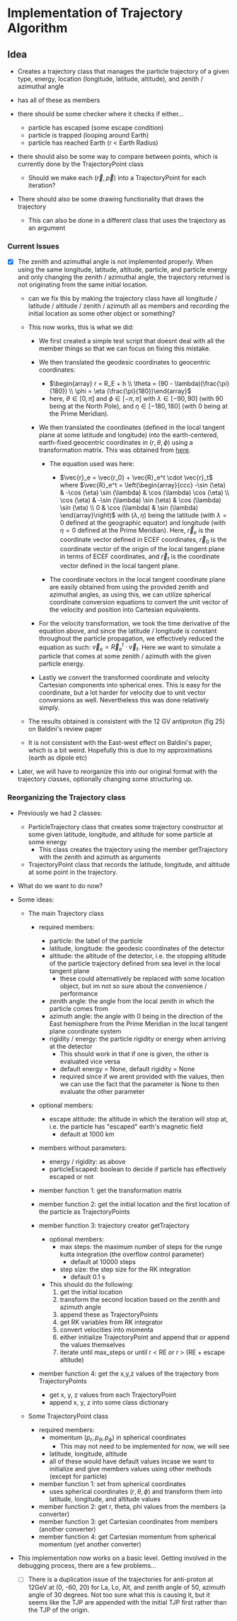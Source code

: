 # Implementation of Trajectory Algorithm

## Idea

- Creates a trajectory class that manages the particle trajectory of a given type, energy, location (longitude, latitude, altitude), and zenith / azimuthal angle
- has all of these as members
- there should be some checker where it checks if either...

  - particle has escaped (some escape condition)
  - particle is trapped (looping around Earth)
  - particle has reached Earth (r < Earth Radius)

- there should also be some way to compare between points, which is currently done by the TrajectoryPoint class

  - Should we make each ($\vec{r}, \vec{p}$) into a TrajectoryPoint for each iteration?

- There should also be some drawing functionality that draws the trajectory

  - This can also be done in a different class that uses the trajectory as an argument

### Current Issues

- [x] The zenith and azimuthal angle is not implemented properly. When using the same longitude, latitude, altitude, particle, and particle energy and only changing the zenith / azimuthal angle, the trajectory returned is not originating from the same initial location. 

  - can we fix this by making the trajectory class have all longitude / latitude / altitude / zenith / azimuth all as members and recording the initial location as some other object or something?
  - This now works, this is what we did:

    - We first created a simple test script that doesnt deal with all the member things so that we can focus on fixing this mistake.
    - We then translated the geodesic coordinates to geocentric coordinates:

      - $\begin{array} r = R_E + h \\ \theta = (90 - \lambda)(\frac{\pi}{180}) \\ \phi = \eta (\frac{\pi}{180})\end{array}$
      - here, $\theta\in[0, \pi]$ and $\phi\in[-\pi, \pi]$ with $\lambda\in[-90, 90]$ (with 90 being at the North Pole), and $\eta\in[-180, 180]$ (with 0 being at the Prime Meridian).

    - We then translated the coordinates (defined in the local tangent plane at some latitude and longitude) into the earth-centered, earth-fixed geocentric coordinates in ($r, \theta, \phi$) using a transformation matrix. This was obtained from [here](http://archive.psas.pdx.edu/CoordinateSystem/Latitude_to_LocalTangent.pdf). 

      - The equation used was here:

        - $\vec{r}_e = \vec{r_0} + \vec{R}_e^t \cdot \vec{r}_t$ where $\vec{R}_e^t = \left(\begin{array}{ccc} -\sin (\eta) & -\cos (\eta) \sin (\lambda) & \cos (\lambda) \cos (\eta) \\ \cos (\eta) & -\sin (\lambda) \sin (\eta) & \cos (\lambda) \sin (\eta) \\ 0 & \cos (\lambda) & \sin (\lambda) \end{array}\right)$ with $(\lambda, \eta)$ being the latitude (with $\lambda = 0$ defined at the geographic equator) and longitude (with $\eta=0$ defined at the Prime Meridian). Here, $\vec{r}_e$ is the coordinate vector defined in ECEF coordinates, $\vec{r}_0$ is the coordinate vector of the origin of the local tangent plane in terms of ECEF coordinates, and $\vec{r}_t$ is the coordinate vector defined in the local tangent plane.

      - The coordinate vectors in the local tangent coordinate plane are easily obtained from using the provided zenith and azimuthal angles, as using this, we can utilize spherical coordinate conversion equations to convert the unit vector of the velocity and position into Cartesian equivalents.

    - For the velocity transformation, we took the time derivative of the equation above, and since the latitude / longitude is constant throughout the particle propagation, we effectively reduced the equation as such: $\vec{v}_e = \vec{R}_e^t \cdot \vec{v}_t$. Here we want to simulate a particle that comes at some zenith / azimuth with the given particle energy.
    - Lastly we convert the transformed coordinate and velocity Cartesian components into spherical ones. This is easy for the coordinate, but a lot harder for velocity due to unit vector conversions as well. Nevertheless this was done relatively simply.

  - The results obtained is consistent with the 12 GV antiproton (fig 25) on Baldini's review paper
  - It is not consistent with the East-west effect on Baldini's paper, which is a bit weird. Hopefully this is due to my approximations (earth as dipole etc)

- Later, we will have to reorganize this into our original format with the trajectory classes, optionally changing some structuring up.



### Reorganizing the Trajectory class
- Previously we had 2 classes:
  - ParticleTrajectory class that creates some trajectory constructor at some given latitude, longitude, and altitude for some particle at some energy
    - This class creates the trajectory using the member getTrajectory with the zenith and azimuth as arguments
  - TrajectoryPoint class that records the latitude, longitude, and altitude at some point in the trajectory.

- What do we want to do now?
- Some ideas:
  - The main Trajectory class
    - required members:
      - particle: the label of the particle 
      - latitude, longitude: the geodesic coordinates of the detector
      - altitude: the altitude of the detector, i.e. the stopping altitude of the particle trajectory defined from sea level in the local tangent plane
        - these could alternatively be replaced with some location object, but im not so sure about the convenience / performance
      - zenith angle: the angle from the local zenith in which the particle comes from
      - azimuth angle: the angle with 0 being in the direction of the East hemisphere from the Prime Meridian in the local tangent plane coordinate system
      - rigidity / energy: the particle rigidity or energy when arriving at the detector
        - This should work in that if one is given, the other is evaluated vice versa
        - default energy = None, default rigidity = None
        - required since if we arent provided with the values, then we can use the fact that the parameter is None to then evaluate the other parameter
    - optional members:
      - escape altitude: the altitude in which the iteration will stop at, i.e. the particle has "escaped" earth's magnetic field 
        - default at 1000 km 
    - members without parameters:
      - energy / rigidity: as above
      - particleEscaped: boolean to decide if particle has effectively escaped or not
    - member function 1: get the transformation matrix
    - member function 2: get the initial location and the first location of the particle as TrajectoryPoints

    - member function 3: trajectory creator getTrajectory
      - optional members:
        - max steps: the maximum number of steps for the runge kutta integration (the overflow control parameter)
          - default at 10000 steps
        - step size: the step size for the RK integration
          - default 0.1 s
      - This should do the following:
        1. get the initial location
        2. transform the second location based on the zenith and azimuth angle
        3. append these as TrajectoryPoints
        4. get RK variables from RK integrator
        5. convert velocities into momenta
        6. either initialize TrajectoryPoint and append that or append the values themselves
        7. iterate until max_steps or until r < RE or r > (RE + escape altitude)
    - member function 4: get the x,y,z values of the trajectory from TrajectoryPoints
      - get x, y, z values from each TrajectoryPoint
      - append x, y, z into some class dictionary

  - Some TrajectoryPoint class
    - required members:
      - momentum ($p_r, p_\theta, p_\phi$) in spherical coordinates
        - This may not need to be implemented for now, we will see
      - latitude, longitude, altitude
      - all of these would have default values incase we want to initialize and give members values using other methods (except for particle)
    - member function 1: set from spherical coordinates
      - uses spherical coordinates ($r, \theta, \phi$) and transform them into latitude, longitude, and altitude values
    - member function 2: get r, theta, phi values from the members (a converter)
    - member function 3: get Cartesian coordinates from members (another converter)
    - member function 4: get Cartesian momentum from spherical momentum (yet another converter)

- This implementation now works on a basic level. Getting involved in the debugging process, there are a few problems...
  - [ ] There is a duplication issue of the trajectories for anti-proton at 12GeV at (0, -60, 20) for La, Lo, Alt, and zenith angle of 50, azimuth angle of 30 degrees. Not too sure what this is causing it, but it seems like the TJP are appended with the initial TJP first rather than the TJP of the origin.
